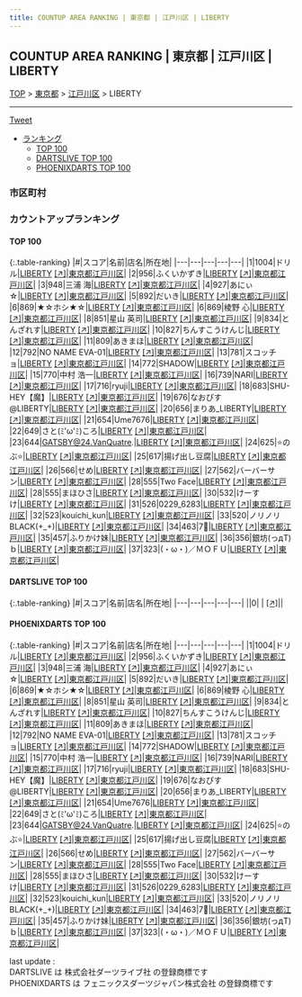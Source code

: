 ```yaml
---
title: COUNTUP AREA RANKING | 東京都 | 江戸川区 | LIBERTY
---
```

## COUNTUP AREA RANKING | 東京都 | 江戸川区 | LIBERTY

[TOP](/darts/rank/) > [東京都](/darts/rank/東京都/) > [江戸川区](/darts/rank/東京都/江戸川区/) > LIBERTY

___

<a href="https://twitter.com/share?ref_src=twsrc%5Etfw" data-text="COUNTUP AREA RANKING | 東京都江戸川区LIBERTY" class="twitter-share-button" data-hashtags="DARTSLIVE,PHOENIXDARTS,darts,ダーツ" data-show-count="false">Tweet</a>

* [ランキング](#カウントアップランキング)
    * [TOP 100](#top-100)
    * [DARTSLIVE TOP 100](#dartslive-top-100)
    * [PHOENIXDARTS TOP 100](#phoenixdarts-top-100)

### 市区町村

<ul>

</ul>

### カウントアップランキング

#### TOP 100



{:.table-ranking}
|#|スコア|名前|店名|所在地|
|---|---|---|---|---|
|1|1004|<span class="rank-name-pd">ドリル</span>|<a href="/darts/rank/shops/95607.html">LIBERTY</a> <a href="https://vs.phoenixdarts.com/jp/shop/shopDetailInfo/s_95607?s_seq=95607">[↗]</a>|<a href="/darts/rank/東京都/江戸川区">東京都江戸川区</a>|
|2|956|<span class="rank-name-pd">ふくいかずき</span>|<a href="/darts/rank/shops/95607.html">LIBERTY</a> <a href="https://vs.phoenixdarts.com/jp/shop/shopDetailInfo/s_95607?s_seq=95607">[↗]</a>|<a href="/darts/rank/東京都/江戸川区">東京都江戸川区</a>|
|3|948|<span class="rank-name-pd"><span class="pro-icon-pd"></span>三浦 海</span>|<a href="/darts/rank/shops/95607.html">LIBERTY</a> <a href="https://vs.phoenixdarts.com/jp/shop/shopDetailInfo/s_95607?s_seq=95607">[↗]</a>|<a href="/darts/rank/東京都/江戸川区">東京都江戸川区</a>|
|4|927|<span class="rank-name-pd">あにぃ☆</span>|<a href="/darts/rank/shops/95607.html">LIBERTY</a> <a href="https://vs.phoenixdarts.com/jp/shop/shopDetailInfo/s_95607?s_seq=95607">[↗]</a>|<a href="/darts/rank/東京都/江戸川区">東京都江戸川区</a>|
|5|892|<span class="rank-name-pd">だいき</span>|<a href="/darts/rank/shops/95607.html">LIBERTY</a> <a href="https://vs.phoenixdarts.com/jp/shop/shopDetailInfo/s_95607?s_seq=95607">[↗]</a>|<a href="/darts/rank/東京都/江戸川区">東京都江戸川区</a>|
|6|869|<span class="rank-name-pd">★☆ホシ★☆</span>|<a href="/darts/rank/shops/95607.html">LIBERTY</a> <a href="https://vs.phoenixdarts.com/jp/shop/shopDetailInfo/s_95607?s_seq=95607">[↗]</a>|<a href="/darts/rank/東京都/江戸川区">東京都江戸川区</a>|
|6|869|<span class="rank-name-pd"><span class="pro-icon-pd"></span>棱野 心</span>|<a href="/darts/rank/shops/95607.html">LIBERTY</a> <a href="https://vs.phoenixdarts.com/jp/shop/shopDetailInfo/s_95607?s_seq=95607">[↗]</a>|<a href="/darts/rank/東京都/江戸川区">東京都江戸川区</a>|
|8|851|<span class="rank-name-pd"><span class="pro-icon-pd"></span>星山 英司</span>|<a href="/darts/rank/shops/95607.html">LIBERTY</a> <a href="https://vs.phoenixdarts.com/jp/shop/shopDetailInfo/s_95607?s_seq=95607">[↗]</a>|<a href="/darts/rank/東京都/江戸川区">東京都江戸川区</a>|
|9|834|<span class="rank-name-pd">とんざれす</span>|<a href="/darts/rank/shops/95607.html">LIBERTY</a> <a href="https://vs.phoenixdarts.com/jp/shop/shopDetailInfo/s_95607?s_seq=95607">[↗]</a>|<a href="/darts/rank/東京都/江戸川区">東京都江戸川区</a>|
|10|827|<span class="rank-name-pd">ちんすこうけんじ</span>|<a href="/darts/rank/shops/95607.html">LIBERTY</a> <a href="https://vs.phoenixdarts.com/jp/shop/shopDetailInfo/s_95607?s_seq=95607">[↗]</a>|<a href="/darts/rank/東京都/江戸川区">東京都江戸川区</a>|
|11|809|<span class="rank-name-pd">あきまほ</span>|<a href="/darts/rank/shops/95607.html">LIBERTY</a> <a href="https://vs.phoenixdarts.com/jp/shop/shopDetailInfo/s_95607?s_seq=95607">[↗]</a>|<a href="/darts/rank/東京都/江戸川区">東京都江戸川区</a>|
|12|792|<span class="rank-name-pd">NO NAME EVA-01</span>|<a href="/darts/rank/shops/95607.html">LIBERTY</a> <a href="https://vs.phoenixdarts.com/jp/shop/shopDetailInfo/s_95607?s_seq=95607">[↗]</a>|<a href="/darts/rank/東京都/江戸川区">東京都江戸川区</a>|
|13|781|<span class="rank-name-pd">スコッチョ</span>|<a href="/darts/rank/shops/95607.html">LIBERTY</a> <a href="https://vs.phoenixdarts.com/jp/shop/shopDetailInfo/s_95607?s_seq=95607">[↗]</a>|<a href="/darts/rank/東京都/江戸川区">東京都江戸川区</a>|
|14|772|<span class="rank-name-pd">SHADOW</span>|<a href="/darts/rank/shops/95607.html">LIBERTY</a> <a href="https://vs.phoenixdarts.com/jp/shop/shopDetailInfo/s_95607?s_seq=95607">[↗]</a>|<a href="/darts/rank/東京都/江戸川区">東京都江戸川区</a>|
|15|770|<span class="rank-name-pd"><span class="pro-icon-pd"></span>中村 浩一</span>|<a href="/darts/rank/shops/95607.html">LIBERTY</a> <a href="https://vs.phoenixdarts.com/jp/shop/shopDetailInfo/s_95607?s_seq=95607">[↗]</a>|<a href="/darts/rank/東京都/江戸川区">東京都江戸川区</a>|
|16|739|<span class="rank-name-pd">NARI</span>|<a href="/darts/rank/shops/95607.html">LIBERTY</a> <a href="https://vs.phoenixdarts.com/jp/shop/shopDetailInfo/s_95607?s_seq=95607">[↗]</a>|<a href="/darts/rank/東京都/江戸川区">東京都江戸川区</a>|
|17|716|<span class="rank-name-pd">ryuji</span>|<a href="/darts/rank/shops/95607.html">LIBERTY</a> <a href="https://vs.phoenixdarts.com/jp/shop/shopDetailInfo/s_95607?s_seq=95607">[↗]</a>|<a href="/darts/rank/東京都/江戸川区">東京都江戸川区</a>|
|18|683|<span class="rank-name-pd">SHU-HEY【魔】</span>|<a href="/darts/rank/shops/95607.html">LIBERTY</a> <a href="https://vs.phoenixdarts.com/jp/shop/shopDetailInfo/s_95607?s_seq=95607">[↗]</a>|<a href="/darts/rank/東京都/江戸川区">東京都江戸川区</a>|
|19|676|<span class="rank-name-pd">なおぴす@LIBERTY</span>|<a href="/darts/rank/shops/95607.html">LIBERTY</a> <a href="https://vs.phoenixdarts.com/jp/shop/shopDetailInfo/s_95607?s_seq=95607">[↗]</a>|<a href="/darts/rank/東京都/江戸川区">東京都江戸川区</a>|
|20|656|<span class="rank-name-pd">まりあ_LIBERTY</span>|<a href="/darts/rank/shops/95607.html">LIBERTY</a> <a href="https://vs.phoenixdarts.com/jp/shop/shopDetailInfo/s_95607?s_seq=95607">[↗]</a>|<a href="/darts/rank/東京都/江戸川区">東京都江戸川区</a>|
|21|654|<span class="rank-name-pd">Ume7676</span>|<a href="/darts/rank/shops/95607.html">LIBERTY</a> <a href="https://vs.phoenixdarts.com/jp/shop/shopDetailInfo/s_95607?s_seq=95607">[↗]</a>|<a href="/darts/rank/東京都/江戸川区">東京都江戸川区</a>|
|22|649|<span class="rank-name-pd">さと(ﾐ&#x27;ω&#x27;ﾐ)ころ</span>|<a href="/darts/rank/shops/95607.html">LIBERTY</a> <a href="https://vs.phoenixdarts.com/jp/shop/shopDetailInfo/s_95607?s_seq=95607">[↗]</a>|<a href="/darts/rank/東京都/江戸川区">東京都江戸川区</a>|
|23|644|<span class="rank-name-pd">GATSBY@24.VanQuatre.</span>|<a href="/darts/rank/shops/95607.html">LIBERTY</a> <a href="https://vs.phoenixdarts.com/jp/shop/shopDetailInfo/s_95607?s_seq=95607">[↗]</a>|<a href="/darts/rank/東京都/江戸川区">東京都江戸川区</a>|
|24|625|<span class="rank-name-pd">⭐️のぶ⭐️</span>|<a href="/darts/rank/shops/95607.html">LIBERTY</a> <a href="https://vs.phoenixdarts.com/jp/shop/shopDetailInfo/s_95607?s_seq=95607">[↗]</a>|<a href="/darts/rank/東京都/江戸川区">東京都江戸川区</a>|
|25|617|<span class="rank-name-pd">揚げ出し豆腐</span>|<a href="/darts/rank/shops/95607.html">LIBERTY</a> <a href="https://vs.phoenixdarts.com/jp/shop/shopDetailInfo/s_95607?s_seq=95607">[↗]</a>|<a href="/darts/rank/東京都/江戸川区">東京都江戸川区</a>|
|26|566|<span class="rank-name-pd">せめ</span>|<a href="/darts/rank/shops/95607.html">LIBERTY</a> <a href="https://vs.phoenixdarts.com/jp/shop/shopDetailInfo/s_95607?s_seq=95607">[↗]</a>|<a href="/darts/rank/東京都/江戸川区">東京都江戸川区</a>|
|27|562|<span class="rank-name-pd">バーバーサン</span>|<a href="/darts/rank/shops/95607.html">LIBERTY</a> <a href="https://vs.phoenixdarts.com/jp/shop/shopDetailInfo/s_95607?s_seq=95607">[↗]</a>|<a href="/darts/rank/東京都/江戸川区">東京都江戸川区</a>|
|28|555|<span class="rank-name-pd">Two Face</span>|<a href="/darts/rank/shops/95607.html">LIBERTY</a> <a href="https://vs.phoenixdarts.com/jp/shop/shopDetailInfo/s_95607?s_seq=95607">[↗]</a>|<a href="/darts/rank/東京都/江戸川区">東京都江戸川区</a>|
|28|555|<span class="rank-name-pd">まほひさ</span>|<a href="/darts/rank/shops/95607.html">LIBERTY</a> <a href="https://vs.phoenixdarts.com/jp/shop/shopDetailInfo/s_95607?s_seq=95607">[↗]</a>|<a href="/darts/rank/東京都/江戸川区">東京都江戸川区</a>|
|30|532|<span class="rank-name-pd">けーすけ</span>|<a href="/darts/rank/shops/95607.html">LIBERTY</a> <a href="https://vs.phoenixdarts.com/jp/shop/shopDetailInfo/s_95607?s_seq=95607">[↗]</a>|<a href="/darts/rank/東京都/江戸川区">東京都江戸川区</a>|
|31|526|<span class="rank-name-pd">0229_6283</span>|<a href="/darts/rank/shops/95607.html">LIBERTY</a> <a href="https://vs.phoenixdarts.com/jp/shop/shopDetailInfo/s_95607?s_seq=95607">[↗]</a>|<a href="/darts/rank/東京都/江戸川区">東京都江戸川区</a>|
|32|523|<span class="rank-name-pd">kouichi_kun</span>|<a href="/darts/rank/shops/95607.html">LIBERTY</a> <a href="https://vs.phoenixdarts.com/jp/shop/shopDetailInfo/s_95607?s_seq=95607">[↗]</a>|<a href="/darts/rank/東京都/江戸川区">東京都江戸川区</a>|
|33|520|<span class="rank-name-pd">ノリノリBLACK(+_+)</span>|<a href="/darts/rank/shops/95607.html">LIBERTY</a> <a href="https://vs.phoenixdarts.com/jp/shop/shopDetailInfo/s_95607?s_seq=95607">[↗]</a>|<a href="/darts/rank/東京都/江戸川区">東京都江戸川区</a>|
|34|463|<span class="rank-name-pd">7🗽</span>|<a href="/darts/rank/shops/95607.html">LIBERTY</a> <a href="https://vs.phoenixdarts.com/jp/shop/shopDetailInfo/s_95607?s_seq=95607">[↗]</a>|<a href="/darts/rank/東京都/江戸川区">東京都江戸川区</a>|
|35|457|<span class="rank-name-pd">ふりかけ妹</span>|<a href="/darts/rank/shops/95607.html">LIBERTY</a> <a href="https://vs.phoenixdarts.com/jp/shop/shopDetailInfo/s_95607?s_seq=95607">[↗]</a>|<a href="/darts/rank/東京都/江戸川区">東京都江戸川区</a>|
|36|356|<span class="rank-name-pd">銀坊(っдT)ｂ</span>|<a href="/darts/rank/shops/95607.html">LIBERTY</a> <a href="https://vs.phoenixdarts.com/jp/shop/shopDetailInfo/s_95607?s_seq=95607">[↗]</a>|<a href="/darts/rank/東京都/江戸川区">東京都江戸川区</a>|
|37|323|<span class="rank-name-pd">(・ω・)／ＭＯＦＵ</span>|<a href="/darts/rank/shops/95607.html">LIBERTY</a> <a href="https://vs.phoenixdarts.com/jp/shop/shopDetailInfo/s_95607?s_seq=95607">[↗]</a>|<a href="/darts/rank/東京都/江戸川区">東京都江戸川区</a>|


#### DARTSLIVE TOP 100



{:.table-ranking}
|#|スコア|名前|店名|所在地|
|---|---|---|---|---|
||0|<span class="rank-name-dl"> </span>|<a href="/darts/rank/shops/.html"></a> <a href="">[↗]</a>|<a href="/darts/rank//"></a>|


#### PHOENIXDARTS TOP 100



{:.table-ranking}
|#|スコア|名前|店名|所在地|
|---|---|---|---|---|
|1|1004|<span class="rank-name-pd">ドリル</span>|<a href="/darts/rank/shops/95607.html">LIBERTY</a> <a href="https://vs.phoenixdarts.com/jp/shop/shopDetailInfo/s_95607?s_seq=95607">[↗]</a>|<a href="/darts/rank/東京都/江戸川区">東京都江戸川区</a>|
|2|956|<span class="rank-name-pd">ふくいかずき</span>|<a href="/darts/rank/shops/95607.html">LIBERTY</a> <a href="https://vs.phoenixdarts.com/jp/shop/shopDetailInfo/s_95607?s_seq=95607">[↗]</a>|<a href="/darts/rank/東京都/江戸川区">東京都江戸川区</a>|
|3|948|<span class="rank-name-pd"><span class="pro-icon-pd"></span>三浦 海</span>|<a href="/darts/rank/shops/95607.html">LIBERTY</a> <a href="https://vs.phoenixdarts.com/jp/shop/shopDetailInfo/s_95607?s_seq=95607">[↗]</a>|<a href="/darts/rank/東京都/江戸川区">東京都江戸川区</a>|
|4|927|<span class="rank-name-pd">あにぃ☆</span>|<a href="/darts/rank/shops/95607.html">LIBERTY</a> <a href="https://vs.phoenixdarts.com/jp/shop/shopDetailInfo/s_95607?s_seq=95607">[↗]</a>|<a href="/darts/rank/東京都/江戸川区">東京都江戸川区</a>|
|5|892|<span class="rank-name-pd">だいき</span>|<a href="/darts/rank/shops/95607.html">LIBERTY</a> <a href="https://vs.phoenixdarts.com/jp/shop/shopDetailInfo/s_95607?s_seq=95607">[↗]</a>|<a href="/darts/rank/東京都/江戸川区">東京都江戸川区</a>|
|6|869|<span class="rank-name-pd">★☆ホシ★☆</span>|<a href="/darts/rank/shops/95607.html">LIBERTY</a> <a href="https://vs.phoenixdarts.com/jp/shop/shopDetailInfo/s_95607?s_seq=95607">[↗]</a>|<a href="/darts/rank/東京都/江戸川区">東京都江戸川区</a>|
|6|869|<span class="rank-name-pd"><span class="pro-icon-pd"></span>棱野 心</span>|<a href="/darts/rank/shops/95607.html">LIBERTY</a> <a href="https://vs.phoenixdarts.com/jp/shop/shopDetailInfo/s_95607?s_seq=95607">[↗]</a>|<a href="/darts/rank/東京都/江戸川区">東京都江戸川区</a>|
|8|851|<span class="rank-name-pd"><span class="pro-icon-pd"></span>星山 英司</span>|<a href="/darts/rank/shops/95607.html">LIBERTY</a> <a href="https://vs.phoenixdarts.com/jp/shop/shopDetailInfo/s_95607?s_seq=95607">[↗]</a>|<a href="/darts/rank/東京都/江戸川区">東京都江戸川区</a>|
|9|834|<span class="rank-name-pd">とんざれす</span>|<a href="/darts/rank/shops/95607.html">LIBERTY</a> <a href="https://vs.phoenixdarts.com/jp/shop/shopDetailInfo/s_95607?s_seq=95607">[↗]</a>|<a href="/darts/rank/東京都/江戸川区">東京都江戸川区</a>|
|10|827|<span class="rank-name-pd">ちんすこうけんじ</span>|<a href="/darts/rank/shops/95607.html">LIBERTY</a> <a href="https://vs.phoenixdarts.com/jp/shop/shopDetailInfo/s_95607?s_seq=95607">[↗]</a>|<a href="/darts/rank/東京都/江戸川区">東京都江戸川区</a>|
|11|809|<span class="rank-name-pd">あきまほ</span>|<a href="/darts/rank/shops/95607.html">LIBERTY</a> <a href="https://vs.phoenixdarts.com/jp/shop/shopDetailInfo/s_95607?s_seq=95607">[↗]</a>|<a href="/darts/rank/東京都/江戸川区">東京都江戸川区</a>|
|12|792|<span class="rank-name-pd">NO NAME EVA-01</span>|<a href="/darts/rank/shops/95607.html">LIBERTY</a> <a href="https://vs.phoenixdarts.com/jp/shop/shopDetailInfo/s_95607?s_seq=95607">[↗]</a>|<a href="/darts/rank/東京都/江戸川区">東京都江戸川区</a>|
|13|781|<span class="rank-name-pd">スコッチョ</span>|<a href="/darts/rank/shops/95607.html">LIBERTY</a> <a href="https://vs.phoenixdarts.com/jp/shop/shopDetailInfo/s_95607?s_seq=95607">[↗]</a>|<a href="/darts/rank/東京都/江戸川区">東京都江戸川区</a>|
|14|772|<span class="rank-name-pd">SHADOW</span>|<a href="/darts/rank/shops/95607.html">LIBERTY</a> <a href="https://vs.phoenixdarts.com/jp/shop/shopDetailInfo/s_95607?s_seq=95607">[↗]</a>|<a href="/darts/rank/東京都/江戸川区">東京都江戸川区</a>|
|15|770|<span class="rank-name-pd"><span class="pro-icon-pd"></span>中村 浩一</span>|<a href="/darts/rank/shops/95607.html">LIBERTY</a> <a href="https://vs.phoenixdarts.com/jp/shop/shopDetailInfo/s_95607?s_seq=95607">[↗]</a>|<a href="/darts/rank/東京都/江戸川区">東京都江戸川区</a>|
|16|739|<span class="rank-name-pd">NARI</span>|<a href="/darts/rank/shops/95607.html">LIBERTY</a> <a href="https://vs.phoenixdarts.com/jp/shop/shopDetailInfo/s_95607?s_seq=95607">[↗]</a>|<a href="/darts/rank/東京都/江戸川区">東京都江戸川区</a>|
|17|716|<span class="rank-name-pd">ryuji</span>|<a href="/darts/rank/shops/95607.html">LIBERTY</a> <a href="https://vs.phoenixdarts.com/jp/shop/shopDetailInfo/s_95607?s_seq=95607">[↗]</a>|<a href="/darts/rank/東京都/江戸川区">東京都江戸川区</a>|
|18|683|<span class="rank-name-pd">SHU-HEY【魔】</span>|<a href="/darts/rank/shops/95607.html">LIBERTY</a> <a href="https://vs.phoenixdarts.com/jp/shop/shopDetailInfo/s_95607?s_seq=95607">[↗]</a>|<a href="/darts/rank/東京都/江戸川区">東京都江戸川区</a>|
|19|676|<span class="rank-name-pd">なおぴす@LIBERTY</span>|<a href="/darts/rank/shops/95607.html">LIBERTY</a> <a href="https://vs.phoenixdarts.com/jp/shop/shopDetailInfo/s_95607?s_seq=95607">[↗]</a>|<a href="/darts/rank/東京都/江戸川区">東京都江戸川区</a>|
|20|656|<span class="rank-name-pd">まりあ_LIBERTY</span>|<a href="/darts/rank/shops/95607.html">LIBERTY</a> <a href="https://vs.phoenixdarts.com/jp/shop/shopDetailInfo/s_95607?s_seq=95607">[↗]</a>|<a href="/darts/rank/東京都/江戸川区">東京都江戸川区</a>|
|21|654|<span class="rank-name-pd">Ume7676</span>|<a href="/darts/rank/shops/95607.html">LIBERTY</a> <a href="https://vs.phoenixdarts.com/jp/shop/shopDetailInfo/s_95607?s_seq=95607">[↗]</a>|<a href="/darts/rank/東京都/江戸川区">東京都江戸川区</a>|
|22|649|<span class="rank-name-pd">さと(ﾐ&#x27;ω&#x27;ﾐ)ころ</span>|<a href="/darts/rank/shops/95607.html">LIBERTY</a> <a href="https://vs.phoenixdarts.com/jp/shop/shopDetailInfo/s_95607?s_seq=95607">[↗]</a>|<a href="/darts/rank/東京都/江戸川区">東京都江戸川区</a>|
|23|644|<span class="rank-name-pd">GATSBY@24.VanQuatre.</span>|<a href="/darts/rank/shops/95607.html">LIBERTY</a> <a href="https://vs.phoenixdarts.com/jp/shop/shopDetailInfo/s_95607?s_seq=95607">[↗]</a>|<a href="/darts/rank/東京都/江戸川区">東京都江戸川区</a>|
|24|625|<span class="rank-name-pd">⭐️のぶ⭐️</span>|<a href="/darts/rank/shops/95607.html">LIBERTY</a> <a href="https://vs.phoenixdarts.com/jp/shop/shopDetailInfo/s_95607?s_seq=95607">[↗]</a>|<a href="/darts/rank/東京都/江戸川区">東京都江戸川区</a>|
|25|617|<span class="rank-name-pd">揚げ出し豆腐</span>|<a href="/darts/rank/shops/95607.html">LIBERTY</a> <a href="https://vs.phoenixdarts.com/jp/shop/shopDetailInfo/s_95607?s_seq=95607">[↗]</a>|<a href="/darts/rank/東京都/江戸川区">東京都江戸川区</a>|
|26|566|<span class="rank-name-pd">せめ</span>|<a href="/darts/rank/shops/95607.html">LIBERTY</a> <a href="https://vs.phoenixdarts.com/jp/shop/shopDetailInfo/s_95607?s_seq=95607">[↗]</a>|<a href="/darts/rank/東京都/江戸川区">東京都江戸川区</a>|
|27|562|<span class="rank-name-pd">バーバーサン</span>|<a href="/darts/rank/shops/95607.html">LIBERTY</a> <a href="https://vs.phoenixdarts.com/jp/shop/shopDetailInfo/s_95607?s_seq=95607">[↗]</a>|<a href="/darts/rank/東京都/江戸川区">東京都江戸川区</a>|
|28|555|<span class="rank-name-pd">Two Face</span>|<a href="/darts/rank/shops/95607.html">LIBERTY</a> <a href="https://vs.phoenixdarts.com/jp/shop/shopDetailInfo/s_95607?s_seq=95607">[↗]</a>|<a href="/darts/rank/東京都/江戸川区">東京都江戸川区</a>|
|28|555|<span class="rank-name-pd">まほひさ</span>|<a href="/darts/rank/shops/95607.html">LIBERTY</a> <a href="https://vs.phoenixdarts.com/jp/shop/shopDetailInfo/s_95607?s_seq=95607">[↗]</a>|<a href="/darts/rank/東京都/江戸川区">東京都江戸川区</a>|
|30|532|<span class="rank-name-pd">けーすけ</span>|<a href="/darts/rank/shops/95607.html">LIBERTY</a> <a href="https://vs.phoenixdarts.com/jp/shop/shopDetailInfo/s_95607?s_seq=95607">[↗]</a>|<a href="/darts/rank/東京都/江戸川区">東京都江戸川区</a>|
|31|526|<span class="rank-name-pd">0229_6283</span>|<a href="/darts/rank/shops/95607.html">LIBERTY</a> <a href="https://vs.phoenixdarts.com/jp/shop/shopDetailInfo/s_95607?s_seq=95607">[↗]</a>|<a href="/darts/rank/東京都/江戸川区">東京都江戸川区</a>|
|32|523|<span class="rank-name-pd">kouichi_kun</span>|<a href="/darts/rank/shops/95607.html">LIBERTY</a> <a href="https://vs.phoenixdarts.com/jp/shop/shopDetailInfo/s_95607?s_seq=95607">[↗]</a>|<a href="/darts/rank/東京都/江戸川区">東京都江戸川区</a>|
|33|520|<span class="rank-name-pd">ノリノリBLACK(+_+)</span>|<a href="/darts/rank/shops/95607.html">LIBERTY</a> <a href="https://vs.phoenixdarts.com/jp/shop/shopDetailInfo/s_95607?s_seq=95607">[↗]</a>|<a href="/darts/rank/東京都/江戸川区">東京都江戸川区</a>|
|34|463|<span class="rank-name-pd">7🗽</span>|<a href="/darts/rank/shops/95607.html">LIBERTY</a> <a href="https://vs.phoenixdarts.com/jp/shop/shopDetailInfo/s_95607?s_seq=95607">[↗]</a>|<a href="/darts/rank/東京都/江戸川区">東京都江戸川区</a>|
|35|457|<span class="rank-name-pd">ふりかけ妹</span>|<a href="/darts/rank/shops/95607.html">LIBERTY</a> <a href="https://vs.phoenixdarts.com/jp/shop/shopDetailInfo/s_95607?s_seq=95607">[↗]</a>|<a href="/darts/rank/東京都/江戸川区">東京都江戸川区</a>|
|36|356|<span class="rank-name-pd">銀坊(っдT)ｂ</span>|<a href="/darts/rank/shops/95607.html">LIBERTY</a> <a href="https://vs.phoenixdarts.com/jp/shop/shopDetailInfo/s_95607?s_seq=95607">[↗]</a>|<a href="/darts/rank/東京都/江戸川区">東京都江戸川区</a>|
|37|323|<span class="rank-name-pd">(・ω・)／ＭＯＦＵ</span>|<a href="/darts/rank/shops/95607.html">LIBERTY</a> <a href="https://vs.phoenixdarts.com/jp/shop/shopDetailInfo/s_95607?s_seq=95607">[↗]</a>|<a href="/darts/rank/東京都/江戸川区">東京都江戸川区</a>|


<div class="footer border-top border-gray-light mt-5 pt-3 text-right text-gray">
    last update : <span style="font-weight: italic" id="foot_last_modified"></span><br />
    DARTSLIVE は 株式会社ダーツライブ社 の登録商標です<br />
    PHOENIXDARTS は フェニックスダーツジャパン株式会社 の登録商標です<br />
</div>

<script src="https://cdnjs.cloudflare.com/ajax/libs/jquery.tablesorter/2.31.3/js/jquery.tablesorter.min.js" integrity="sha512-qzgd5cYSZcosqpzpn7zF2ZId8f/8CHmFKZ8j7mU4OUXTNRd5g+ZHBPsgKEwoqxCtdQvExE5LprwwPAgoicguNg==" crossorigin="anonymous" referrerpolicy="no-referrer"></script>
<link rel="stylesheet" href="https://cdnjs.cloudflare.com/ajax/libs/jquery.tablesorter/2.31.3/css/theme.default.min.css" integrity="sha512-wghhOJkjQX0Lh3NSWvNKeZ0ZpNn+SPVXX1Qyc9OCaogADktxrBiBdKGDoqVUOyhStvMBmJQ8ZdMHiR3wuEq8+w==" crossorigin="anonymous" referrerpolicy="no-referrer" />
<script>
$(function() {
    $(".table-ranking").tablesorter({sortList:[[0, 0]]});
    $("#foot_last_modified").text(formatDate(new Date(document.lastModified), 'yyyy-MM-dd HH:mm:ss'));
});
</script>

<script async src="https://platform.twitter.com/widgets.js" charset="utf-8"></script>